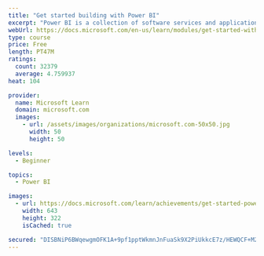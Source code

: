 ```yaml
---
title: "Get started building with Power BI"
excerpt: "Power BI is a collection of software services and applications that let you connect to all sorts of data sources and create compelling visuals and reports. You can benefit from receiving those reports, or you can share them with others inside or outside your organization. Learn the basics of Power BI, how its services and applications work together, and how they can be used to create or experience compelling visuals and analytics based on your data."
webUrl: https://docs.microsoft.com/en-us/learn/modules/get-started-with-power-bi/
type: course
price: Free
length: PT47M
ratings:
  count: 32379
  average: 4.759937
heat: 104

provider:
  name: Microsoft Learn
  domain: microsoft.com
  images:
    - url: /assets/images/organizations/microsoft.com-50x50.jpg
      width: 50
      height: 50

levels:
  - Beginner

topics:
  - Power BI

images:
  - url: https://docs.microsoft.com/learn/achievements/get-started-power-bi-social.png
    width: 643
    height: 322
    isCached: true

secured: "DISBNiP6BWqewgmOFK1A+9pf1pptWkmnJnFuaSk9X2PiUkkcE7z/HEWQCF+M2HjhR/8ltRUdXCI/tYCHxfEE8MAScv3cXvwTHAs/mbO65GECMkUvPx2swKyPZCWV3J9sZRMNtwqisje8UDZwHmd/4QZVsfKQtvI8vEf/dBObIJQJxEDvxFwDsyMnn0OozbTujSiURPm9U/s2DnoreJSqwFzJDD9BeOt/IvAKrZWrkTJgSQFnnOiLvoIjRWS8r5KhgryviZL9HxiK+Vw7/o0HMRnthl0TZsyWIa8tbqiohSRpXpzZE3783WspFiAfi9PLMoPEKFum7/PVeupi9zd7rSUZ0tSgawGXZu6Yot7ppAFyITBDJa5uE15vidVtTx/oQvQNS3xLNDFr+tkCMr57FlL5Mo8cr8Lw1EYoaDfY+pqcjSAE2Pt6L/eZu0xH+Mdx;N7Kph3pqYxbNg3CbOxAbKg=="
---
```


